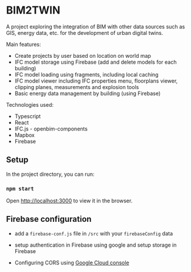 # BIM2TWIN

A project exploring the integration of BIM with other data sources such as GIS, energy data, etc. for the development of urban digital twins.

Main features:
- Create projects by user based on location on world map
- IFC model storage using Firebase (add and delete models for each building)
- IFC model loading using fragments, including local caching 
- IFC model viewer including IFC properties menu, floorplans viewer, clipping planes, measurements and explosion tools
- Basic energy data management by building (using Firebase)

Technologies used:
- Typescript
- React
- IFC.js - openbim-components
- Mapbox
- Firebase

## Setup

In the project directory, you can run:

### `npm start`

Open [http://localhost:3000](http://localhost:3000) to view it in the browser.

## Firebase configuration

- add a `firebase-conf.js` file in `/src` with your `firebaseConfig` data

- setup authentication in Firebase using google and setup storage in Firebase

- Configuring CORS using [Google Cloud console](https://stackoverflow.com/a/58613527)
